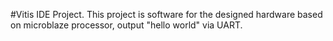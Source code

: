 #Vitis IDE Project. This project is software for the designed hardware based on microblaze processor, output "hello world" via UART.
